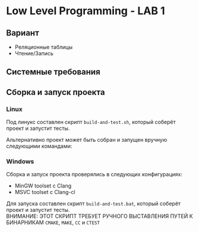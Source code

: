 # Low Level Programming - LAB 1

## Вариант

- Реляционные таблицы
- Чтение/Запись

## Системные требования

## Сборка и запуск проекта

### Linux

Под линукс составлен скрипт `build-and-test.sh`, который соберёт проект и запустит тесты.

Альтернативно проект может быть собран и запущен вручную следующими командами:

### Windows

Сборка и запуск проекта проверялись в следующих конфигурациях:

- MinGW toolset с Clang
- MSVC toolset с Clang-cl

Для запуска составлен скрипт `build-and-test.bat`, который соберёт проект и запустит тесты.  
ВНИМАНИЕ: ЭТОТ СКРИПТ ТРЕБУЕТ РУЧНОГО ВЫСТАВЛЕНИЯ ПУТЕЙ К БИНАРНИКАМ `CMAKE`, `MAKE`, `CC` и `CTEST`